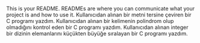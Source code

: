 This is your README. READMEs are where you can communicate what your project is and how to use it.
Kullanıcıdan alınan bir metni tersine çeviren bir C programı yazdım.
Kullanıcıdan alınan bir kelimenin polindrom olup olmadığını kontrol eden bir C programı yazdım.
Kullanıcıdan alınan integer bir dizinin elemanlarını küçükten büyüğe sıralayan bir C programı yazdım.